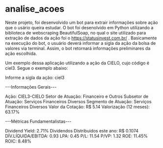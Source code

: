 # analise_acoes
Neste projeto, foi desenvolvido um bot para extrair informações sobre ação que o usário queira estudar. O bot foi desenolvido em Python utilizando a biblioteca de webscraping BeautifulSoap, no qual o site utilizado para extração de dados da ação foi o https://statusinvest.com.br/ . Basicamente na execução do bot, o usuário deverá informar a sigla da ação da bolsa de valores via terminal. Assim, o bot retornará informações preliminares da ação escolhida.

Um exemplo dessa aplicação utilizando a ação da CIELO, cujo código é ciel3. Segue o exemplo abaixo:

Informe a sigla da ação:
ciel3


---Informações Gerais---


Ação: CIEL3-CIELO
Setor de Atuação: Financeiro e Outros
Subsetor de Atuação: Serviços Financeiros Diversos
Segmento de Atuação: Serviços Financeiros Diversos
Valor da Cotação: R$ 5.14
Valorização (12 meses): 63.17%


---Métricas Fundamentalistas---


Dividend Yield: 2.71%
Dividendos Distribuidos este ano: R$ 0.1074
DÍV.LÍQUIDA/EBITDA: 0.93
LPA: 0.45
P/L: 11.54
P/VP: 1.32
ROE: 11.45%
ROIC: 8.48%
